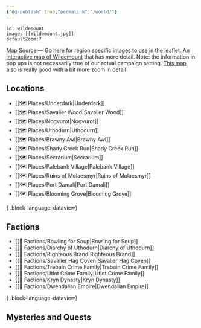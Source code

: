 ```yaml
---
{"dg-publish":true,"permalink":"/world/"}
---
```


```leaflet
id: wildemount
image: [[Wildemount.jpg]]
defaultZoom:7
```

[Map Source](https://donfarland.com/cartography/atlas-exandria) — Go here for region specific images to use in the leaflet.
An [interactive map of Wildemount](https://redgiantmaps.com/maps/wildemount) that has more detail. Note: the information in pop ups is not necessarily true of our actual campaign setting. [This map](https://www.worldanvil.com/w/wildemount-nemuvent/map/13063f2c-1e2c-4e60-94e0-4606c6dbe6f7) also is really good with a bit more zoom in detail
## Locations
- [[🗺️ Places/Underdark\|Underdark]]
- [[🗺️ Places/Savalier Wood\|Savalier Wood]]
- [[🗺️ Places/Nogvurot\|Nogvurot]]
- [[🗺️ Places/Uthodurn\|Uthodurn]]
- [[🗺️ Places/Brawny Awl\|Brawny Awl]]
- [[🗺️ Places/Shady Creek Run\|Shady Creek Run]]
- [[🗺️ Places/Secrarium\|Secrarium]]
- [[🗺️ Places/Palebank Village\|Palebank Village]]
- [[🗺️ Places/Ruins of Molaesmyr\|Ruins of Molaesmyr]]
- [[🗺️ Places/Port Damali\|Port Damali]]
- [[🗺️ Places/Blooming Grove\|Blooming Grove]]

{ .block-language-dataview}

## Factions
- [[🤝 Factions/Bowling for Soup\|Bowling for Soup]]
- [[🤝 Factions/Diarchy of Uthodurn\|Diarchy of Uthodurn]]
- [[🤝 Factions/Righteous Brand\|Righteous Brand]]
- [[🤝 Factions/Savalier Hag Coven\|Savalier Hag Coven]]
- [[🤝 Factions/Trebain Crime Family\|Trebain Crime Family]]
- [[🤝 Factions/Utlot Crime Family\|Utlot Crime Family]]
- [[🤝 Factions/Kryn Dynasty\|Kryn Dynasty]]
- [[🤝 Factions/Dwendalian Empire\|Dwendalian Empire]]

{ .block-language-dataview}
## Mysteries and Quests

